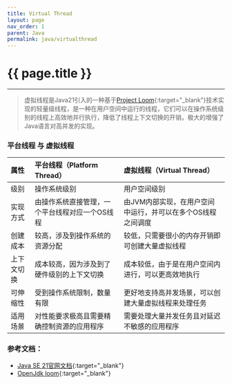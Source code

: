 ```yaml
---
title: Virtual Thread
layout: page
nav_order: 1
parent: Java
permalink: java/virtualthread
---
```


# {{ page.title }}  

--- 
> 虚拟线程是Java21引入的一种基于[Project Loom](https://github.com/openjdk/loom){:target="_blank"}技术实现的轻量级线程，是一种在用户空间中运行的线程，它们可以在操作系统级别的线程上高效地并行执行，降低了线程上下文切换的开销，极大的增强了Java语言对高并发的实现。

### 平台线程 与 虚拟线程  

| 属性 | 平台线程（Platform Thread） | 虚拟线程（Virtual Thread） |
| :--- | :--- | :--- |
| 级别 | 操作系统级别 | 用户空间级别 |
| 实现方式 | 由操作系统直接管理，一个平台线程对应一个OS线程 | 由JVM内部实现，在用户空间中运行，并可以在多个OS线程之间调度 |
| 创建成本 | 较高，涉及到操作系统的资源分配 | 较低，只需要很小的内存开销即可创建大量虚拟线程 |
| 上下文切换 | 成本较高，因为涉及到了硬件级别的上下文切换 | 成本较低，由于是在用户空间内进行，可以更高效地执行 |
| 可伸缩性 | 受到操作系统限制，数量有限 | 更好地支持高并发场景，可以创建大量虚拟线程来处理任务 |
| 适用场景 | 对性能要求极高且需要精确控制资源的应用程序 | 需要处理大量并发任务且对延迟不敏感的应用程序 |


### 参考文档：
+ [Java SE 21官网文档](https://docs.oracle.com/en/java/javase/21/core/virtual-threads.html#GUID-DC4306FC-D6C1-4BCC-AECE-48C32C1A8DAA){:target="_blank"}
+ [OpenJdk loom](https://github.com/openjdk/loom){:target="_blank"}